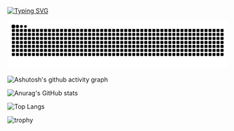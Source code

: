 <!--
**DummyV07/DummyV07** is a ✨ _special_ ✨ repository because its `README.md` (this file) appears on your GitHub profile.

Here are some ideas to get you started:

- 🔭 I’m currently working on ...
- 🌱 I’m currently learning ...
- 👯 I’m looking to collaborate on ...
- 🤔 I’m looking for help with ...
- 💬 Ask me about ...
- 📫 How to reach me: ...
- 😄 Pronouns: ...
- ⚡ Fun fact: ...
-->
[![Typing SVG](https://readme-typing-svg.demolab.com?font=Fira+Code&pause=1000&color=18F711&center=%E7%9C%9F%E7%9A%84&vCenter=%E7%9C%9F%E7%9A%84&repeat=%E7%9C%9F%E7%9A%84&random=&width=435&lines=%E5%B1%B1%E4%B8%8E%E5%B1%B1%E4%B8%8D%E8%A7%81%E9%9D%A2+%E5%86%8D%E8%A7%81%E5%AE%B9%E6%98%93%E5%86%8D%E8%A7%81%E9%9A%BE)](https://git.io/typing-svg)

<picture>
  <source media="(prefers-color-scheme: dark)" srcset="https://raw.githubusercontent.com/DummyV07/DummyV07/output/github-contribution-grid-snake-dark.svg">
  <source media="(prefers-color-scheme: light)" srcset="https://raw.githubusercontent.com/DummyV07/DummyV07/output/github-contribution-grid-snake.svg">
  <img alt="github contribution grid snake animation" src="https://raw.githubusercontent.com/DummyV07/DummyV07/output/github-contribution-grid-snake.svg">
</picture>


![Ashutosh's github activity graph](https://github-readme-activity-graph.vercel.app/graph?username=DummyV07)





![Anurag's GitHub stats](https://github-readme-stats.vercel.app/api?username=DummyV07)

![Top Langs](https://github-readme-stats.vercel.app/api/top-langs/?username=DummyV07)

![trophy](https://github-profile-trophy.vercel.app/?username=DummyV07)
